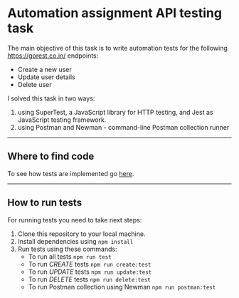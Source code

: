 # Automation assignment API testing task

The main objective of this task is to write automation tests for the following https://gorest.co.in/ endpoints:

- Create a new user
- Update user details
- Delete user

I solved this task in two ways: 
   1. using SuperTest, a JavaScript library for HTTP testing, and Jest as JavaScript testing framework.  
   2. using Postman and Newman - command-line Postman collection runner

---

## Where to find code

To see how tests are implemented go [here](https://github.com/m-radman/TestAssignment-API/tree/master/tests/users).

---

## How to run tests

For running tests you need to take next steps:

1. Clone this repository to your local machine.
2. Install dependencies using `npm install`
3. Run tests using these commands:
   - To run all tests `npm run test`
   - To run _CREATE_ tests `npm run create:test`
   - To run _UPDATE_ tests `npm run update:test`
   - To run _DELETE_ tests `npm run delete:test`
   - To run Postman collection using Newman `npm run postman:test`
